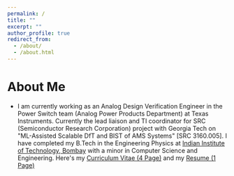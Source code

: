 ```yaml
---
permalink: /
title: ""
excerpt: ""
author_profile: true
redirect_from: 
  - /about/
  - /about.html
---
```




# About Me
* I am currently working as an Analog Design Verification Engineer in the Power Switch team (Analog Power Products Department) at Texas Instruments. Currently the lead liaison and TI coordinator for SRC (Semiconductor Research Corporation) project with Georgia Tech on "ML-Assisted Scalable DfT and BIST of AMS Systems" [SRC 3160.005]. I have completed my B.Tech in the Engineering Physics at [Indian Institute of Technology, Bombay](http://iitb.ac.in/) with a minor in Computer Science and Engineering. Here's my [Curriculum Vitae (4 Page)](https://ankush0303.github.io//files/Ankush_CV_2023.pdf) and my [Resume (1 Page)](https://ankush0303.github.io//files/Ankush_CV_2023.pdf)

